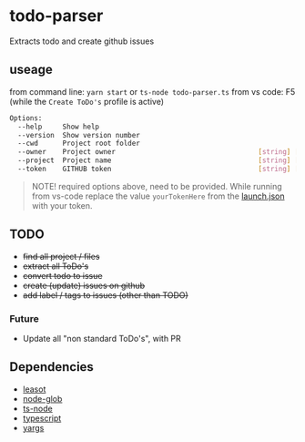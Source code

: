 # todo-parser

Extracts todo and create github issues

## useage

from command line: `yarn start` or `ts-node todo-parser.ts`
from vs code: F5 (while the `Create ToDo's` profile is active)

```bash
Options:
  --help     Show help                                                 [boolean]
  --version  Show version number                                       [boolean]
  --cwd      Project root folder                                        [string]
  --owner    Project owner                                   [string] [required]
  --project  Project name                                    [string] [required]
  --token    GITHUB token                                    [string] [required]
```

> NOTE! required options above, need to be provided.
> While running from vs-code replace the value `yourTokenHere` from the [launch.json](.vscode\launch.json) with your token.

## TODO

- ~~find all project / files~~
- ~~extract all ToDo's~~
- ~~convert todo to issue~~
- ~~create (update) issues on github~~
- ~~add label / tags to issues (other than TODO)~~

### Future

- Update all "non standard ToDo's", with PR

## Dependencies

- [leasot](https://github.com/pgilad/leasot#readme)
- [node-glob](https://github.com/isaacs/node-glob#readme)
- [ts-node](https://github.com/TypeStrong/ts-node)
- [typescript](typescriptlang.org)
- [yargs](https://github.com/yargs/yargs)
